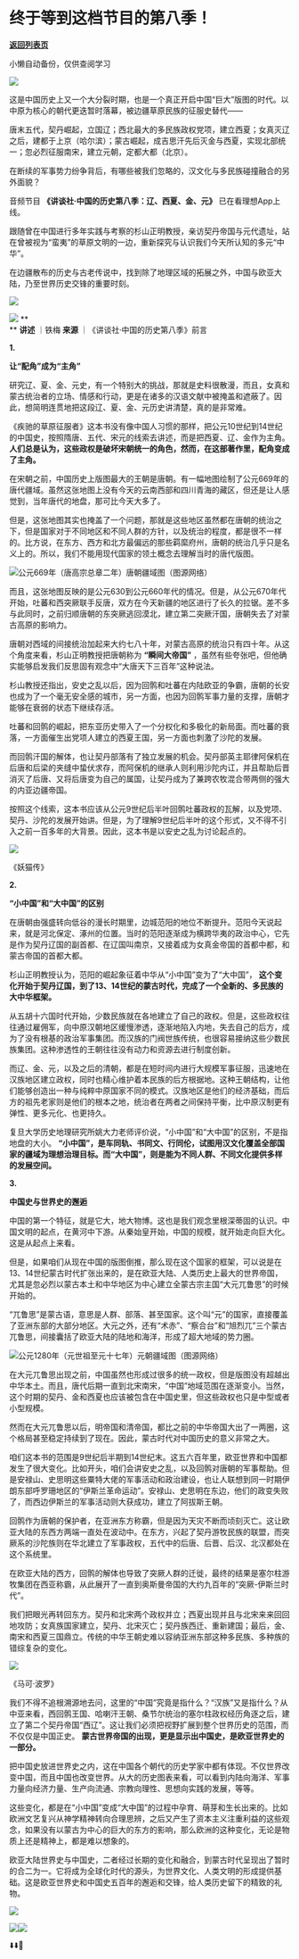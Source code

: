 # 终于等到这档节目的第八季！

[**返回列表页**](/gzh/看理想)

小懒自动备份，仅供查阅学习

![](https://mmbiz.qpic.cn/mmbiz_png/aP7vrTpXJxRA0ViaNRqia18YGj5LgX4VSibTFXfBlkXZakYUA8yBkEQYYmpmDmxH0IZyeY4oUcOiabiaj1PywxF6StQ/640?wx_fmt=png)

  

这是中国历史上又一个大分裂时期，也是一个真正开启中国“巨大”版图的时代。以中原为核心的朝代更迭暂时落幕，被边疆草原民族的征服史替代——

  

唐末五代，契丹崛起，立国辽；西北最大的多民族政权党项，建立西夏；女真灭辽之后，建都于上京（哈尔滨）；蒙古崛起，成吉思汗先后灭金与西夏，实现北部统一；忽必烈征服南宋，建立元朝，定都大都（北京）。

  

在断续的军事势力纷争背后，有哪些被我们忽略的，汉文化与多民族碰撞融合的另外面貌？

  

音频节目 **《讲谈社·中国的历史第八季：辽、西夏、金、元》** 已在看理想App上线。

  

跟随曾在中国进行多年实践与考察的杉山正明教授，亲访契丹帝国与元代遗址，站在曾被视为“蛮夷”的草原文明的一边，重新探究与认识我们今天所认知的多元“中华”。

  

在边疆散布的历史与古老传说中，找到除了地理区域的拓展之外，中国与欧亚大陆，乃至世界历史交锋的重要时刻。

  

![](https://mmbiz.qpic.cn/mmbiz_jpg/aP7vrTpXJxRkze4tibI0creHsp0w6fN2PInfCy3ianV17W1JRcrIqJ05YNa7xfXOYmRibQJRHbFX3FUOw65hyXDZA/640?wx_fmt=jpeg&from;=appmsg)

  

![](https://mmbiz.qpic.cn/mmbiz_png/aP7vrTpXJxRA0ViaNRqia18YGj5LgX4VSibyicaNpfZMjSJFGHr85glQV0UvxPDGJ30TMHYUPnUHgbYyqpCwF83EGw/640?wx_fmt=other&tp;=webp&wxfrom;=5&wx;_lazy=1&wx;_co=1)
**  
** **讲述** ｜铁梅 **来源** ｜《讲谈社·中国的历史第八季》前言

  

 **1.**

 **让“配角”成为“主角”**

  

研究辽、夏、金、元史，有一个特别大的挑战，那就是史料很散漫，而且，女真和蒙古统治者的立场、情感和行动，更是在诸多的汉语文献中被掩盖和遮蔽了。因此，想简明连贯地把这段辽、夏、金、元历史讲清楚，真的是非常难。

  

《疾驰的草原征服者》这本书没有像中国人习惯的那样，把公元10世纪到14世纪的中国史，按照隋唐、五代、宋元的线索去讲述，而是把西夏、辽、金作为主角。
**人们总是认为，这些政权是破坏宋朝统一的角色，然而，在这部著作里，配角变成了主角。**

  

在宋朝之前，中国历史上版图最大的王朝是唐朝。有一幅地图绘制了公元669年的唐代疆域。虽然这张地图上没有今天的云南西部和四川青海的藏区，但还是让人感觉到，当年唐代的地盘，那可比今天大多了。

  

但是，这张地图其实也掩盖了一个问题，那就是这些地区虽然都在唐朝的统治之下，但是国家对于不同地区和不同人群的方针，以及统治的程度，都是很不一样的。比方说，在东方、西方和北方最偏远的那些羁縻府州，唐朝的统治几乎只是名义上的。所以，我们不能用现代国家的领土概念去理解当时的唐代版图。

  

![](https://mmbiz.qpic.cn/mmbiz_png/aP7vrTpXJxRkze4tibI0creHsp0w6fN2PDOgBKrGEKYlDTxp7L2x8hkC1Fu5EiczoVAsefvuUjKGgElFOlWaHpIQ/640?wx_fmt=png&from;=appmsg)公元669年（唐高宗总章二年）唐朝疆域图（图源网络）

  

而且，这张地图反映的是公元630到公元660年代的情况。但是，从公元670年代开始，吐蕃和西突厥联手反唐，双方在今天新疆的地区进行了长久的拉锯。差不多与此同时，之前归顺唐朝的东突厥逃回漠北，建立第二突厥汗国，唐朝失去了对蒙古高原的影响力。

  

唐朝对西域的间接统治加起来大约七八十年，对蒙古高原的统治只有四十年。从这个角度来看，杉山正明教授把唐朝称为 **“瞬间大帝国”**
，虽然有些夸张吧，但他确实能够启发我们反思固有观念中“大唐天下三百年”这种说法。

  

杉山教授还指出，安史之乱以后，因为回鹘和吐蕃在内陆欧亚的争霸，唐朝的长安也成为了一个毫无安全感的城市，另一方面，也因为回鹘军事力量的支撑，唐朝才能够在衰弱的状态下继续存活。

  

吐蕃和回鹘的崛起，把东亚历史带入了一个分权化和多极化的新局面。而吐蕃的衰落，一方面催生出党项人建立的西夏王国，另一方面也刺激了沙陀的发展。

  

而回鹘汗国的解体，也让契丹部落有了独立发展的机会。契丹部英主耶律阿保机在后唐和后梁的夹缝中蛰伏求存，而阿保机的继承人则利用沙陀内讧，并且帮助后晋消灭了后唐、又将后唐变为自己的属国，让契丹成为了兼跨农牧混合带两侧的强大的内亚边疆帝国。

  

按照这个线索，这本书应该从公元9世纪后半叶回鹘吐蕃政权的瓦解，以及党项、契丹、沙陀的发展开始讲。但是，为了理解9世纪后半叶的这个形式，又不得不引入之前一百多年的大背景。因此，这本书是以安史之乱为讨论起点的。

  

![](https://mmbiz.qpic.cn/mmbiz_jpg/aP7vrTpXJxRkze4tibI0creHsp0w6fN2PJfv8ibQqqFn97XnMm6mjMIxRUA5LL7CiacjC5fPtaGcibL2qt4934hhyA/640?wx_fmt=jpeg)

《妖猫传》

  

 **2.**

 **“小中国”和“大中国”的区别**

  

在唐朝由强盛转向低谷的漫长时期里，边城范阳的地位不断提升。范阳今天说起来，就是河北保定、涿州的位置。当时的范阳逐渐成为横跨华夷的政治中心，它先是作为契丹辽国的副首都、在辽国叫南京，又接着成为女真金帝国的首都中都，和蒙古帝国的首都大都。

  

杉山正明教授认为，范阳的崛起象征着中华从“小中国”变为了“大中国”，
**这个变化开始于契丹辽国，到了13、14世纪的蒙古时代，完成了一个全新的、多民族的大中华框架。**

  

从五胡十六国时代开始，少数民族就在各地建立了自己的政权。但是，这些政权往往通过雇佣军，向中原汉朝地区缓慢渗透，逐渐地陷入内地，失去自己的后方，成为了没有根基的政治军事集团。而汉族的门阀世族传统，也很容易接纳这些少数民族集团。这种渗透性的王朝往往没有动力和资源去进行制度创新。

  

而辽、金、元，以及之后的清朝，都是在短时间内进行大规模军事征服，迅速地在汉族地区建立政权，同时也精心维护着本民族的后方根据地。这种王朝结构，让他们能够创造出一种与纯粹中原国家不同的模式。汉族地区是他们的经济基础，而后方的祖先老家则是他们的根本之地，统治者在两者之间保持平衡，比中原汉制更有弹性、更多元化、也更持久。

  

复旦大学历史地理研究所姚大力老师评价说，“小中国”和“大中国”的区别，不是指地盘的大小。
**“小中国”，是车同轨、书同文、行同伦，试图用汉文化覆盖全部国家的疆域为理想治理目标。而“大中国”，则是能为不同人群、不同文化提供多样的发展空间。**

  

 **3.**

 **中国史与世界史的邂逅**

  

中国的第一个特征，就是它大，地大物博。这也是我们观念里根深蒂固的认识。中国文明的起点，在黄河中下游。从秦始皇开始，中国的规模，就开始走向巨大化。这是从起点上来看。

  

但是，如果咱们从现在中国的版图倒推，那么现在这个国家的框架，可以说是在13、14世纪蒙古时代扩张出来的，是在欧亚大陆、人类历史上最大的世界帝国，尤其是忽必烈以蒙古本土和中华地区为中心建立全蒙古宗主国“大元兀鲁思”的时候开始的。

  

“兀鲁思”是蒙古语，意思是人群、部落、甚至国家。这个叫“元”的国家，直接覆盖了亚洲东部的大部分地区。大元之外，还有“术赤”、“察合台”和“旭烈兀”三个蒙古兀鲁思，间接囊括了欧亚大陆的陆地和海洋，形成了超大地域的势力圈。

  

![](https://mmbiz.qpic.cn/mmbiz_png/aP7vrTpXJxRkze4tibI0creHsp0w6fN2PfKnlskhAibUGmjz00UgiaLiaX6sShOliborCDKO4BfLI4ibTP1mwGlia5vwQ/640?wx_fmt=png&from;=appmsg)公元1280年（元世祖至元十七年）元朝疆域图（图源网络）

  

在大元兀鲁思出现之前，中国虽然也形成过很多的统一政权，但是版图没有超越出中华本土。而且，唐代后期一直到北宋南宋，“中国”地域范围在逐渐变小。当然，这个时期的契丹、金和西夏也应该被包含在中国史里，但这些政权也只是中型或者小型规模。

  

然而在大元兀鲁思以后，明帝国和清帝国，都比之前的中华帝国大出了一两圈，这个格局甚至稳定持续到了现在。因此，蒙古时代对中国历史的意义非常之大。

  

咱们这本书的范围是9世纪后半期到14世纪末。这五六百年里，欧亚世界和中国都发生了很大变化。比如开头，咱们会讲安史之乱，以及回鹘对唐朝的军事帮助。但是安禄山、史思明这些粟特大佬的军事活动和政治建设，也让人联想到同一时期伊朗东部呼罗珊地区的“伊斯兰革命运动”。安禄山、史思明在东边，他们的政变失败了，而西边伊斯兰的军事活动则大获成功，建立了阿拔斯王朝。

  

回鹘作为唐朝的保护者，在亚洲东方称霸，但是因为天灾不断而顷刻灭亡。这让欧亚大陆的东西方两端一直处在波动中。在东方，兴起了契丹游牧民族的联盟，而突厥系的沙陀族则在华北建立了军事政权，五代中的后唐、后晋、后汉、北汉都处在这个系统里。

  

在欧亚大陆的西方，回鹘的解体也导致了突厥人群的迁徙，最终的结果是塞尔柱游牧集团在西亚称霸，从此展开了一直到奥斯曼帝国的大约九百年的“突厥-伊斯兰时代”。

  

我们把眼光再转回东方。契丹和北宋两个政权并立；西夏出现并且与北宋来来回回地攻防；女真族国家建立，契丹、北宋灭亡；契丹族西迁、重新建国；最后，金、南宋和西夏三国鼎立。传统的中华王朝史难以容纳亚洲东部这种多民族、多种族的错综复杂的变化。

  

![](https://mmbiz.qpic.cn/mmbiz_jpg/aP7vrTpXJxRkze4tibI0creHsp0w6fN2P8dej0mLYw8s2r7fuMrDnbK5yTSofYfLOaib6HJUeZjypuXvSxuicHaLw/640?wx_fmt=jpeg&from;=appmsg)

《马可·波罗》

  

我们不得不追根溯源地去问，这里的“中国”究竟是指什么？“汉族”又是指什么？从中亚来看，西回鹘王国、哈喇汗王朝、桑节尔统治的塞尔柱政权经历角逐之后，建立了第二个契丹帝国“西辽”。这让我们必须把视野扩展到整个世界历史的范围，而不仅仅是中国正史。
**蒙古世界帝国的出现，更是显示出中国史，是欧亚世界史的一部分。**

  

把中国史放进世界史之内，这在中国各个朝代的历史学家中都有体现。不仅世界改变中国，而且中国也改变世界。从大的历史图表来看，可以看到内陆向海洋、军事力量向经济力量、生产向流通、宗教向理性、思想向实践的发展，等等。

  

这些变化，都是在“小中国”变成“大中国”的过程中孕育、萌芽和生长出来的。比如欧洲文艺复兴从神学精神转向合理思辨，之后又产生了资本主义注重利益的这些观念，如果没有以蒙古为中心的巨大的东方的影响，那么欧洲的这种变化，无论是物质上还是精神上，都是难以想象的。

  

欧亚大陆世界史与中国史，二者经过长期的变化和融合，到蒙古时代呈现出了暂时的合二为一。它将成为全球化时代的源头，为世界文化、人类文明的形成提供基础。这是欧亚世界史和中国史五百年的邂逅和交锋，给人类历史留下的精致的礼物。

  

![](https://mmbiz.qpic.cn/mmbiz_png/aP7vrTpXJxRA0ViaNRqia18YGj5LgX4VSibCtkY28xLiaOEanibJrx7E0bWiaH8tRc0WkaCZ35VoiabPsr0urCBdAzT9Q/640?wx_fmt=other&tp;=webp&wxfrom;=5&wx;_lazy=1&wx;_co=1)

  

![](https://mmbiz.qpic.cn/mmbiz_jpg/aP7vrTpXJxRkze4tibI0creHsp0w6fN2Pdtg2Vh1uSs6XDwTXdRVfiaPrXNoHAMeW3gGcUsjFoEKOL7iaGEM1AwMA/640?wx_fmt=jpeg&from;=appmsg)![](https://mmbiz.qpic.cn/mmbiz_jpg/aP7vrTpXJxRkze4tibI0creHsp0w6fN2PBAsMiahnN5WTQrz2GrrGgOEoicjYdkkxBicF92qzhlPxYPObrTIhXohyw/640?wx_fmt=jpeg&from;=appmsg)

  

⬇️⬇️🏇


